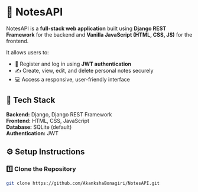 # 📝 NotesAPI

NotesAPI is a **full-stack web application** built using **Django REST Framework** for the backend and **Vanilla JavaScript (HTML, CSS, JS)** for the frontend.

It allows users to:
- 🧍 Register and log in using **JWT authentication**  
- ✍️ Create, view, edit, and delete personal notes securely  
- 💻 Access a responsive, user-friendly interface

## 🚀 Tech Stack

**Backend:** Django, Django REST Framework  
**Frontend:** HTML, CSS, JavaScript  
**Database:** SQLite (default)  
**Authentication:** JWT 

## ⚙️ Setup Instructions

### 1️⃣ Clone the Repository
```bash
git clone https://github.com/AkankshaBonagiri/NotesAPI.git
